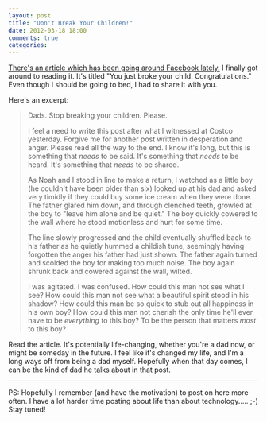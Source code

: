 ```yaml
---
layout: post
title: "Don't Break Your Children!"
date: 2012-03-18 18:00
comments: true
categories:
---
```


[There's an article which has been going around Facebook lately.][1]  I finally
got around to reading it.  It's titled "You just broke your child.
Congratulations."  Even though I should be going to bed, I had to share it with
you.

Here's an excerpt:

> Dads. Stop breaking your children. Please.
>
> I feel a need to write this post after what I witnessed at Costco yesterday.
> Forgive me for another post written in desperation and anger. Please read all
> the way to the end. I know it's long, but this is something that *needs* to
> be said. It's something that *needs* to be heard. It's something that *needs*
> to be shared.
>
> As Noah and I stood in line to make a return, I watched as a little boy (he
> couldn't have been older than six) looked up at his dad and asked very
> timidly if they could buy some ice cream when they were done. The father
> glared him down, and through clenched teeth, growled at the boy to "leave him
> alone and be quiet." The boy quickly cowered to the wall where he stood
> motionless and hurt for some time.
>
> The line slowly progressed and the child eventually shuffled back to his
> father as he quietly hummed a childish tune, seemingly having forgotten the
> anger his father had just shown. The father again turned and scolded the boy
> for making too much noise. The boy again shrunk back and cowered against the
> wall, wilted.
>
> I was agitated. I was confused. How could this man not see what I see? How
> could this man not see what a beautiful spirit stood in his shadow? How could
> this man be so quick to stub out all happiness in his own boy? How could this
> man not cherish the only time he'll ever have to be *everything* to this boy?
> To be the person that matters *most* to this boy?

Read the article.  It's potentially life-changing, whether you're a dad now, or
might be someday in the future.  I feel like it's changed my life, and I'm a
long ways off from being a dad myself.  Hopefully when that day comes, I can be
the kind of dad he talks about in that post.

-------------------------------------------------------------------------------

PS:  Hopefully I remember (and have the motivation) to post on here more often.
I have a lot harder time posting about life than about technology.....  ;-)
Stay tuned!

[1]: http://www.danoah.com/2010/09/you-just-broke-your-child.html
